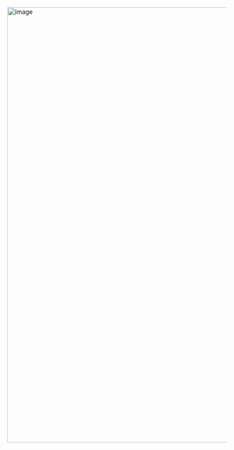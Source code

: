 <img width="1918" height="1000" alt="image" src="https://github.com/user-attachments/assets/38d63f0c-9033-48f2-9a25-cf7ab7b039ea" />
